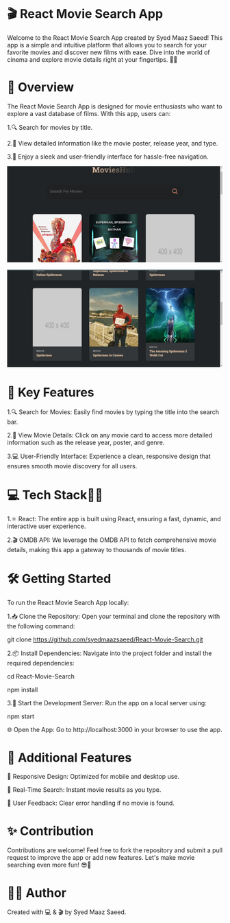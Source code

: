 <h1>🎬 React Movie Search App</h1>
Welcome to the React Movie Search App created by Syed Maaz Saeed! This app is a simple and intuitive platform that allows you to search for your favorite movies and discover new films with ease. Dive into the world of cinema and explore movie details right at your fingertips. 🎥🍿

<h1>🌟 Overview</h1>

The React Movie Search App is designed for movie enthusiasts who want to explore a vast database of films. With this app, users can:

1.🔍 Search for movies by title.

2.📝 View detailed information like the movie poster, release year, and type.

3.🎨 Enjoy a sleek and user-friendly interface for hassle-free navigation.

![App Screenshot](https://github.com/syedmaazsaeed/React-Movie-Search/raw/main/public/assets/images/Movie-Hub-Preview.png)

![App Screenshot 2](https://github.com/syedmaazsaeed/React-Movie-Search/raw/main/public/assets/images/Screenshot%20(870).png)



<h1>🚀 Key Features</h1>

1.🔍 Search for Movies: Easily find movies by typing the title into the search bar.

2.📝 View Movie Details: Click on any movie card to access more detailed information such as the release year, poster, and genre.

3.💻 User-Friendly Interface: Experience a clean, responsive design that ensures smooth movie discovery for all users.

<h1>💻 Tech Stack🎥🍿</h1>

1.⚛️ React: The entire app is built using React, ensuring a fast, dynamic, and interactive user experience.

2.🎬 OMDB API: We leverage the OMDB API to fetch comprehensive movie details, making this app a gateway to thousands of movie titles.

<h1>🛠️ Getting Started</h1>

 To run the React Movie Search App locally:

1.📥 Clone the Repository: Open your terminal and clone the repository with the following command:

git clone https://github.com/syedmaazsaeed/React-Movie-Search.git

2.📦 Install Dependencies: Navigate into the project folder and install the required dependencies:

cd React-Movie-Search

npm install

3.🚀 Start the Development Server: Run the app on a local server using:

npm start

🌐 Open the App: Go to http://localhost:3000 in your browser to use the app.

<h1>🧩 Additional Features</h1>

🎨 Responsive Design: Optimized for mobile and desktop use.

🔁 Real-Time Search: Instant movie results as you type.

💬 User Feedback: Clear error handling if no movie is found.


<h1>✨ Contribution</h1>
Contributions are welcome! Feel free to fork the repository and submit a pull request to improve the app or add new features. Let's make movie searching even more fun! 😎🎥

<h1>👨‍💻 Author</h1>

Created with 💻 & 🎬 by Syed Maaz Saeed.


